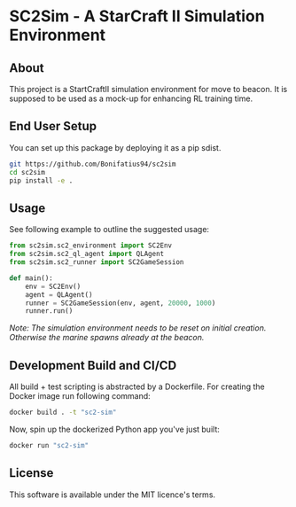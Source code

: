 # SC2Sim - A StarCraft II Simulation Environment

## About
This project is a StartCraftII simulation environment for move to beacon.
It is supposed to be used as a mock-up for enhancing RL training time.

## End User Setup
You can set up this package by deploying it as a pip sdist.

```sh
git https://github.com/Bonifatius94/sc2sim
cd sc2sim
pip install -e .
```

## Usage
See following example to outline the suggested usage:

```py
from sc2sim.sc2_environment import SC2Env
from sc2sim.sc2_ql_agent import QLAgent
from sc2sim.sc2_runner import SC2GameSession

def main():
    env = SC2Env()
    agent = QLAgent()
    runner = SC2GameSession(env, agent, 20000, 1000)
    runner.run()
```

*Note: The simulation environment needs to be reset on initial creation.
Otherwise the marine spawns already at the beacon.*

## Development Build and CI/CD
All build + test scripting is abstracted by a Dockerfile.
For creating the Docker image run following command:

```sh
docker build . -t "sc2-sim"
```

Now, spin up the dockerized Python app you've just built:

```sh
docker run "sc2-sim"
```

## License
This software is available under the MIT licence's terms.
